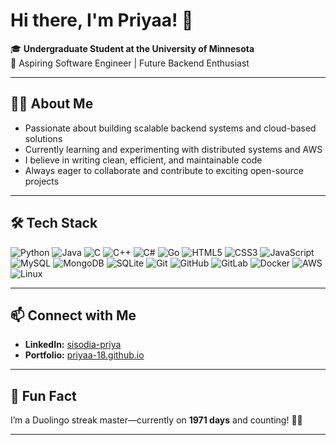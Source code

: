 # Hi there, I'm Priyaa! 👋

🎓 **Undergraduate Student at the University of Minnesota**  
🚀 Aspiring Software Engineer | Future Backend Enthusiast

---

## 👩‍💻 About Me

- Passionate about building scalable backend systems and cloud-based solutions
- Currently learning and experimenting with distributed systems and AWS
- I believe in writing clean, efficient, and maintainable code
- Always eager to collaborate and contribute to exciting open-source projects

---

## 🛠️ Tech Stack

![Python](https://img.shields.io/badge/Python-3776AB?logo=python&logoColor=white)
![Java](https://img.shields.io/badge/Java-007396?logo=java&logoColor=white)
![C](https://img.shields.io/badge/C-00599C?logo=c&logoColor=white)
![C++](https://img.shields.io/badge/C++-00599C?logo=cplusplus&logoColor=white)
![C#](https://img.shields.io/badge/C%23-239120?logo=csharp&logoColor=white)
![Go](https://img.shields.io/badge/Go-00ADD8?logo=Go&logoColor=white)
![HTML5](https://img.shields.io/badge/HTML5-E34F26?logo=html5&logoColor=white)
![CSS3](https://img.shields.io/badge/CSS3-1572B6?logo=css3&logoColor=white)
![JavaScript](https://img.shields.io/badge/JavaScript-F7DF1E?logo=javascript&logoColor=black)
![MySQL](https://img.shields.io/badge/MySQL-4479A1?logo=mysql&logoColor=white)
![MongoDB](https://img.shields.io/badge/MongoDB-47A248?logo=mongodb&logoColor=white)
![SQLite](https://img.shields.io/badge/SQLite-003B57?logo=sqlite&logoColor=white)
![Git](https://img.shields.io/badge/Git-F05032?logo=git&logoColor=white)
![GitHub](https://img.shields.io/badge/GitHub-181717?logo=github&logoColor=white)
![GitLab](https://img.shields.io/badge/GitLab-FC6D26?logo=gitlab&logoColor=white)
![Docker](https://img.shields.io/badge/Docker-2496ED?logo=docker&logoColor=white)
![AWS](https://img.shields.io/badge/AWS-232F3E?logo=amazonaws&logoColor=white)
![Linux](https://img.shields.io/badge/Linux-FCC624?logo=linux&logoColor=black)

---

## 📫 Connect with Me

- **LinkedIn:** [sisodia-priya](https://www.linkedin.com/in/sisodia-priya/)
- **Portfolio:** [priyaa-18.github.io](https://priyaa-18.github.io)

---

## 🎉 Fun Fact

I’m a Duolingo streak master—currently on **1971 days** and counting! 🦉🔥

---
